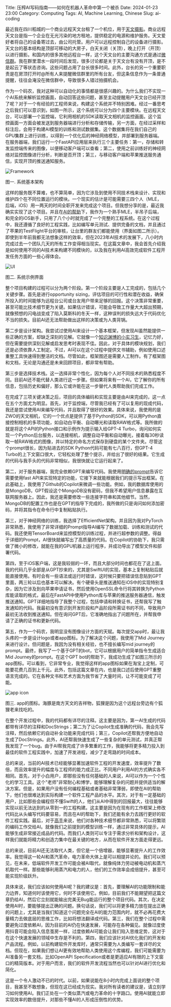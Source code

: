 Title: 压榨AI写码指南——如何在机器人革命中第一个被杀
Date: 2024-01-23 23:00
Category: Computing
Tags: AI, Machine Learning, Chinese
Slug: ai-coding

最近我在四川稻城的一个商业远程天文台租了一个机位，用于[天文摄影](/astrophoto-tutorial-0.html)。商业远程天文台是指一个企业在无光污染的地方租地，提供稳定的电源和维护服务。天文爱好者将自己的设备寄过去，由公司托管。用户可以远程控制自己的设备进行摄影。天文台的基本结构是顶部可移动的大房子，白天关闭（关顶），晚上打开（开顶）以进行摄影。和国内的很多其他远程台一样，这个天文台的主要沟通方式是通过[微信群](/wechat-bot.html)。我在群里潜水一段时间后发现，很多讨论都是关于天文台有没有开顶，是不是起云了等状态咨询。这些问题占用了台长很多时间。此外，台长的另一个重要职责是在房顶打开时@所有人来提醒微信群里的所有台友，但这条信息作为一条普通提醒，往往会淹没在微信群中，导致很多人错过拍摄机会。

作为一个码农，我对这种可以自动化的事情都是很感兴趣的。为什么我们不实现一个AI系统来解析监控画面，自动回答这些问题，甚至主动提醒用户天文台已经开顶了呢？对于一个有经验的工程师来说，构建这个系统并不特别困难。经过一番思考之后我们可以意识到，如图一所示，这个系统可以分为四个主要模块。在远程天文台，可以部署一个监控端，它利用相机的SDK读取天文相机的监控画面。这个监控画面一方面会被发送到服务器端进行分析和存储传输，另一方面，在经过采样和标注后，会用于构建AI模型的训练和测试数据集。这个数据集将在我们自己的GPU集群上进行训练，以得到一个优化后的神经网络模型，并部署到服务器端。在服务器端，我们运行一个FastAPI应用层来执行三个主要任务：第一，存储和转发监控端传来的图像，以便移动客户端可以查看；第二，使用之前训练好的神经网络对监控图像进行分析，判断是否开顶；第三，与移动客户端和苹果推送服务通信，实现开顶的推送通知服务。

![Framework](/images/ai-code-framework.png)

图一. 系统基本架构

这样的服务既不算难，也不算简单，因为它涉及到使用不同技术栈来设计、实现和维护四个在不同位置运行的模块。一个现实的估计是可能需要三四个人（MLE，后端，iOS）用一两天的时间全职开发来完成这个项目。但我想分享的是，最近我确实实现了这个项目。并且在[AI的帮助](/ai-it-impact.html)下，我作为一个熟手MLE，半吊子后端，和完全的iOS新手，只用了八个小时就完成了一个完整的工程系统。在这个过程中，我还遵循了良好的工程实践，比如编写单元测试、提供完备的文档，并且通过了苹果的TestFlight平台的审核，让台里的群友们都能使用（界面如图二所示）。即使到半年前我都无法想象这样的效率，但在2023年AI技术的发展下，八小时内完成过去一个团队几天的所有工作变得相当现实。在这篇文章中，我会首先介绍我是如何使用不同的AI技术来构建不同模块的，以及我在利用AI高效完成软件工程开发任务方面的一些心得体会。

![UI](/images/ai-code-ui.jpg)

图二. 系统示例界面

整个项目构建的过程可以分为两个阶段。第一个阶段主要是人工完成的，包括几个关键步骤。首先是进行opportunity sizing，评估项目的可行性和潜在收益，确保所投入的时间能够为远程台公司或台友用户带来足够的回报。这个决策非常重要，甚至可能比技术细节更为关键。如果估计错误，可能会导致工作量大大超出预期，就像预想的闪电战变成了陷入莫斯科的冬天一样，这种误判的损失远大于代码优化不当的损失。目前AI还无法帮助做出这样的决策或为人类背锅。

第二步是设计架构。我尝试过使用AI来设计一个基本框架，但发现AI虽然能提供一些正确的方案，却缺乏深刻的见解。它就像一个[知识渊博的小实习生](/AI-thoughts.html)，记忆力好，但在需要提供深刻见解或启发思考时表现不佳。因此，对于具体的模块规划，我们还是必须依靠人工制定。不过，AI可以在这个过程中提供文书辅助，例如使用口述重整工具快速得到整洁的文档。尽管如此，框架图还是需要人工制作。有了框架图和文档，无论是沟通还是未来回顾项目，都非常有帮助。

第三步是选择技术栈。这一选择非常个性化，因为每个人对不同技术的熟悉程度不同。目前AI还不能代替人类进行这一步骤。但如果将来有一个AI，它了解你的所有信息，包括历史和偏好，那么它或许能在这一步替代人类帮助我们完成工作。

在完成了三项关键决策之后，项目的具体编码和实现主要是由AI来完成的，这一点在五个方面尤为明显。首先，对于监控端，尽管我已经有了可以复用的现成代码，我还是尝试使用AI来编写代码，并且取得了很好的效果。具体来说，我使用的是ZWO的天文相机，它的一个优点是提供了基于Python的SDK，可以用Python直接控制相机的多项功能，如自动白平衡、自动曝光和读取RAW格式等。我所做的就是将这个API的Python接口和示例作为提示输入给GPT-4 Turbo，询问如何实现一个Python后台服务，以连接相机，调整自动平衡和自动曝光，接着每30秒读取一帧RAW格式的图像，并以特定的命名方式保存到硬盘的某个文件夹。尽管这个prompt很长，因为贴进去的SDK Python代码可能有七八百行，但GPT-4 Turbo的上下文窗口很大，它轻松处理了整个提示，并给出了很好的结果。它生成的代码与我手头的代码非常相似，我很快就让它运行起来了。

第二，对于服务器端，我完全依赖GPT来编写代码。我使用[明确的prompt](/prompt-engineering-guide.html)告诉它需要使用fast API来实现特定的功能，它接下来就能根据我们的提示写出框架。在此基础上，我使用了Github的Copilot来微调一些功能。例如，我的数据库使用的是MongoDB，GPT假设这个MongoDB没有密码，但我不希望用户信息暴露在互联网服务器上。因此，我还是需要修改一些连接字符串和其他细节。当然，MongoDB的配置工作也是在GPT的指导下完成的，我所做的只是询问如何添加密码，并将其指令在命令行中复制粘贴执行。

第三，对于神经网络的训练，我选择了EfficientNet架构。并且因为我对PyTorch非常熟悉，我使用了非常详细的Prompt指导AI编写了数据加载、训练和测试的代码。我还使用TensorBoard来监控模型的训练过程，并进行超参数的调整。得益于详细的Prompt，AI很快就编写出了高质量的代码。在Copilot的协助下，我只需做了微小的修改，就能在我的GPU机器上运行程序，并成功导出了模型文件和部署代码。

第四，至于iOS客户端，这是我较弱的一环，而且大部分时间也都花在了这上面。我的代码几乎全部是从GPT抄来的，尤其是SwiftUI的实现，基本上复制粘贴后就能直接使用。有时会有一些语法或运行时错误，这时候只要把错误信息贴到GPT里面，两三轮以后也基本可以解决。有个硬骨头是推送通知在iOS中的实现特别复杂，因为它涉及到向苹果申请证书，然后使用OpenSSL命令行将其转换为Python库能读取的格式，最后在FastAPI中使用Python库与苹果的推送服务器通信，触发推送通知。GPT详细地指导了我整个过程，包括申请和转换证书，还帮我写了触发通知的代码。我最初没有意识到开发阶段和产品阶段所需证书的不同，导致用户最初无法收到推送通知。但在询问GPT后，它准确地指出了问题所在，并帮我申请了正确的证书和更新代码。

第五，作为一个码农，我明显没有图像设计方面的天赋。每次提交app时，最让我头疼的一步是设计logo或者app图标。为了解决这个问题，我使用了Mid Journey来进行设计。但问题是，我因为没有相关经验，也不擅长编写mid journey的prompt。最终，我写了一个基于GPT的bot，它可以根据用户的简单指令生成适合Mid Journey的prompt。在这个GPT bot的帮助下，我成功生成了如图三所示的app图标。可以看到，它非常专业，我觉得这样的app图标如果在淘宝上定制，可能要花费几百到上千元。此外，包括这篇文章在内，也是我口述后使用GPT重整语言完成的。它在各种文书和艺术方面为我节省了大量时间，让不可能变成了可能。

![app icon](/images/ai-code-logo.jpg)

图三. app的图标。海豚是南方天文的吉祥物，狐狸是因为这个远程台旁边有个狐狸老来找吃的。

在整个开发过程中，我的代码都有详尽的注释。这主要是因为，第一AI生成的代码都带有详尽的注释和DocStrings；第二为了让Copilot生成准确的代码，我会先写注释，然后依赖它的自动补全功能来完成代码；第三，Copilot还帮我方便地自动生成了DocStrings。此外，AI还帮我快速生成了一些复杂的单元测试，并真正帮我发现了一个bug。由于AI帮我完成了许多繁重的工作，我能够将更多精力投入到最佳的软件工程实践中，加速了开发进程，减少了走弯路的时间成本。

总的来说，当前的AI技术已经能够显著加速软件工程的开发速度，效率提升了数倍，而且效率提升的幅度与工程师的能力成正比。不同用户利用AI的方式确实各不相同。首先，对于小白用户，即那些没有任何基础的人来说，AI可以作为一个个性化的学习工具。这个"老师"非常耐心和博学，能够理解复杂的问题并提供适当的解决方案。但是，如果用户没有任何编程基础或者基础非常薄弱，即使在AI的帮助下，他们也很难达到实际构建一个软件工程产品的水平。其次，对于有一定基础的用户，比如那些会编程但不懂Swift的人，他们从AI中得到的回报最大，往往能够实现以前无法达到的从零到一的工程构建。这主要是因为在现有的工作框架上修改代码比从头编写代码要容易，而且在AI的帮助下，我们还能有余力去践行更好的软件工程实践。最后，对于[高手](/system-design-interview.html)来说，他们对各种技术细节都非常熟悉，可以将繁琐的编码工作交给AI。就像我们之前提到的模型训练一样，通过非常具体的提示，AI能够生成非常接近成品的代码。而我们人类则可以专注于需求分析和架构设计，这样我们就能将精力和创造力集中在最关键的地方，从而在软件开发方面走得更远。

总的来说，目前AI还无法取代人类，但它是一个倍增器，能够显著提升人的工作效率。我觉得这一轮AI和蒸汽革命，电力革命大体上是可以相提并论的。我们可以预见，在未来，低端软件开发工作可能会被AI取代，就像纯体力劳动被电动机和蒸汽机取代一样。那些能够利用蒸汽和电力的人，他们的工作效率会成倍提升，甚至可能实现阶级跃升。

具体来说，我们应该如何使用AI呢？我的建议是：首先，要理解AI的功能限制和能力边界，知道何时该使用它，何时不该使用它。例如，目前我们不能期望把这篇文章扔给AI，然后它立刻就能输出完美无Bug能运行的整个项目代码。其次，在决定使用AI时，要能够提出正确的问题。换句话说，我们可以将更多精力放在提出正确的问题上，尤其是当我们知道这个问题完全在AI的能力范围内时，就不必再花费大量精力去做底层的思维工作，比如将想法翻译成代码。第三，我们在整个过程中需要避免过度依赖AI，因为目前的AI仍在快速发展，可能存在各种偏见。就像过度使用抖音可能会陷入信息茧房一样，过度依赖AI可能会让我们陷入思维定势，这对于在这个快速发展的领域中生存是不利的。第四，我们应该针对AI优化我们的开发和产品流程。例如，以前构建软件开发库时，通常只需要为人类编写一套详尽的文档。但现在，如果我们想让AI更有效地帮助人类使用这个库编程，我们可能需要为AI准备另一套文档，比如OpenAPI Specification或者是更适应AI有限的上下文窗口的精简版本。对于用户而言，我们的软件开发流程当然也可以针对AI进行优化和简化。

这是一个令人激动不已的时代。以前，如果说能在8小时内完成上面说的整个项目，我甚至不敢想象，但现在这已经成为现实。我对所有读者的建议是，请立刻学习如何使用AI。我们正处在一个类似蒸汽或电力革命的十字路口。使用AI就能立即实现效率的数倍提升，对那些不懂AI的人形成压倒性的优势。

<script async data-uid="65448d4615" src="https://yage.kit.com/65448d4615/index.js"></script>
